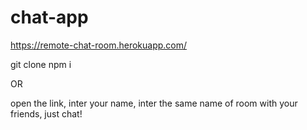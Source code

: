 # chat-app
https://remote-chat-room.herokuapp.com/

git clone
npm i

OR

open the link,
inter your name,
inter the same name of room with your friends,
just chat!
